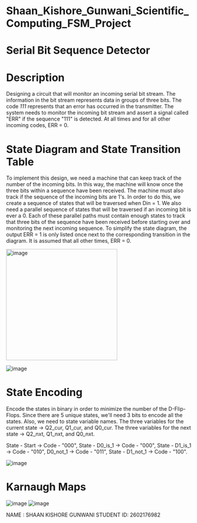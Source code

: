 # Shaan_Kishore_Gunwani_Scientific_Computing_FSM_Project



# Serial Bit Sequence Detector


# Description


Designing a circuit that will monitor an incoming serial bit stream. The information in the bit stream represents data in groups of three bits. The code *111* represents that an error has occurred in the transmitter. The system needs to monitor the incoming bit stream and assert a signal called "ERR" if the sequence "111" is detected. At all times and for all other incoming codes, ERR = 0. 


# State Diagram and State Transition Table


To implement this design, we need a machine that can keep track of the number of the incoming bits. In this way, the machine will know once the three bits within a sequence have been received. The machine must also track if the sequence of the incoming bits are 1's. In order to do this, we create a sequence of states that will be traversed when Din = 1. We also need a parallel sequence of states that will be traversed if an incoming bit is ever a 0. Each of these parallel paths must contain enough states to track that three bits of the sequence have been received before starting over and monitoring the next incoming sequence. To simplify the state diagram, the output ERR = 1 is only listed once next to the corresponding transition in the diagram. It is assumed that all other times, ERR = 0. 


<img width="301" alt="image" src="https://user-images.githubusercontent.com/114371881/213867260-d71798c8-44cf-4b4f-b0bc-85ca0deea907.png">




![image](https://user-images.githubusercontent.com/114371881/211466460-44f3069d-1ac1-4df3-a068-a21ce762ef1f.png)




# State Encoding 

Encode the states in binary in order to minimize the number of the D-Flip-Flops. Since there are 5 unique states, we'll need 3 bits to encode all the states. Also, we need to state variable names. The three variables for the current state -> Q2_cur, Q1_cur, and Q0_cur. The three variables for the next state -> Q2_nxt, Q1_nxt, and Q0_nxt. 

State - Start -> Code - "000", 
State - D0_is_1 -> Code - "000", 
State - D1_is_1 -> Code - "010", 
D0_not_1 -> Code - "011",
State - D1_not_1 -> Code - "100".


![image](https://user-images.githubusercontent.com/114371881/211467508-42a95eb0-5505-49ad-a7f4-f1075d85791f.png)




# Karnaugh Maps 


![image](https://user-images.githubusercontent.com/114371881/211467627-6e84c6b3-15d2-4514-8999-20f1c017c086.png)
![image](https://user-images.githubusercontent.com/114371881/211467746-0889cc0e-76fa-4fa4-b0fe-2bbe1cbd8fa7.png)


NAME : SHAAN KISHORE GUNWANI
STUDENT ID: 2602176982






